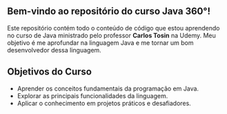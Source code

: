 ## Bem-vindo ao repositório do curso **Java 360°**!

Este repositório contém todo o conteúdo de código que estou aprendendo no curso de Java ministrado pelo professor **Carlos Tosin** na Udemy. Meu objetivo é me aprofundar na linguagem Java e me tornar um bom desenvolvedor dessa linguagem.

## Objetivos do Curso

- Aprender os conceitos fundamentais da programação em Java.
- Explorar as principais funcionalidades da linguagem.
- Aplicar o conhecimento em projetos práticos e desafiadores.
